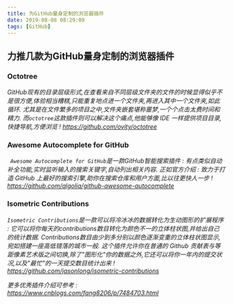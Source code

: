 ```yaml
---
title: 为GitHub量身定制的浏览器插件
date: 2019-08-08 08:29:09
tags: [GitHub]
---
```


## 力推几款为GitHub量身定制的浏览器插件

### Octotree
*GitHub现有的目录层级形式,在查看来自不同层级文件夹的文件的时候显得似乎不是很方便,体验相当糟糕,只能重复地点进一个文件夹,再进入其中一个文件夹,如此循环. 尤其是在文件繁多的项目之中,文件夹嵌套堪称噩梦,一个个点击太费时间和精力. 而`octotree`这款插件则可以解决这个痛点,他能够像 IDE 一样提供项目目录,快捷导航,方便浏览 !  https://github.com/ovity/octotree*

### Awesome Autocomplete for GitHub
*` Awesome Autocomplete for GitHub`是一款GitHub智能搜索插件 : 有点类似自动补全功能,实时监听输入的搜索关键字,自动列出相关内容. 正如官方介绍 : 致力于打造 GitHub 上最好的搜索引擎,助你在搜索仓库和用户方面,比以往更快人一步 !  https://github.com/algolia/github-awesome-autocomplete*

### Isometric Contributions
*`Isometric Contributions`是一款可以将冷冰冰的数据转化为生动图形的扩展程序 : 它可以将你每天的contributions数目转化为颜色不一的立体柱状图,并给出自己的统计数据. Contributions数目由少到多分别以颜色逐渐变重的立体柱状图显示,宛如搭建一座高低错落的城市一般. 这个插件允许你在普通的 Github 贡献表与等距像素艺术版之间切换,除了"图形化"你的数据之外,它还可以将你一年内的提交状况,以及"最忙"的一天提交数目统计出来 !  https://github.com/jasonlong/isometric-contributions*



*更多优秀插件介绍可参考 : https://www.cnblogs.com/fang8206/p/7484703.html*